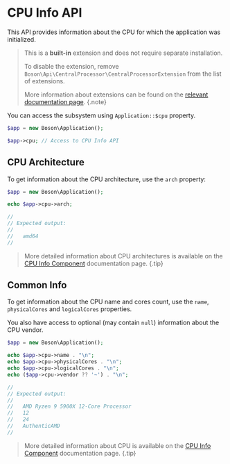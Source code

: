 # CPU Info API

This API provides information about the CPU for which the
application was initialized.

> This is a **built-in** extension and does not require separate installation.
>
> To disable the extension, remove `Boson\Api\CentralProcessor\CentralProcessorExtension`
> from the list of extensions.
>
> More information about extensions can be found on the [relevant documentation 
> page](../03.application/application-extensions.md).
{.note}

You can access the subsystem using `Application::$cpu` property.

```php
$app = new Boson\Application();

$app->cpu; // Access to CPU Info API
```

## CPU Architecture

To get information about the CPU architecture, use the `arch` property:

```php
$app = new Boson\Application();

echo $app->cpu->arch;

//
// Expected output:
//
//   amd64
//
```

> More detailed information about CPU architectures is available on the 
> [CPU Info Component](../07.components/cpu-info.md#cpu-architecture) 
> documentation page.
{.tip}

## Common Info

To get information about the CPU name and cores count, use the `name`,
`physicalCores` and `logicalCores` properties.

You also have access to optional (may contain `null`) information about 
the CPU vendor.

```php
$app = new Boson\Application();

echo $app->cpu->name . "\n";
echo $app->cpu->physicalCores . "\n";
echo $app->cpu->logicalCores . "\n";
echo ($app->cpu->vendor ?? '~') . "\n";

//
// Expected output:
//
//   AMD Ryzen 9 5900X 12-Core Processor
//   12
//   24
//   AuthenticAMD
//
```

> More detailed information about CPU is available on the
> [CPU Info Component](../07.components/cpu-info.md#basic-information)
> documentation page.
{.tip}